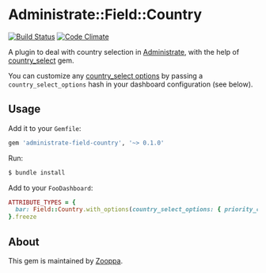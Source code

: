 # Administrate::Field::Country

[![Build Status](https://semaphoreci.com/api/v1/zooppa/administrate-field-country/branches/master/badge.svg)](https://semaphoreci.com/zooppa/administrate-field-country)
[![Code Climate](https://codeclimate.com/github/zooppa/administrate-field-country/badges/gpa.svg)](https://codeclimate.com/github/zooppa/administrate-field-country)

A plugin to deal with country selection in [Administrate], with the help of [country_select] gem.

You can customize any [country_select options] by passing a `country_select_options` hash in your dashboard configuration (see below).

## Usage

Add it to your `Gemfile`:

```ruby
gem 'administrate-field-country', '~> 0.1.0'
```

Run:

```bash
$ bundle install
```

Add to your `FooDashboard`:

```ruby
ATTRIBUTE_TYPES = {
  bar: Field::Country.with_options(country_select_options: { priority_countries: %w[US IT GB], include_blank: true })
}.freeze
```

## About

This gem is maintained by [Zooppa].

[administrate]: https://github.com/thoughtbot/administrate
[country_select]: https://github.com/stefanpenner/country_select
[country_select options]: https://github.com/stefanpenner/country_select#usage
[zooppa]: https://github.com/zooppa

